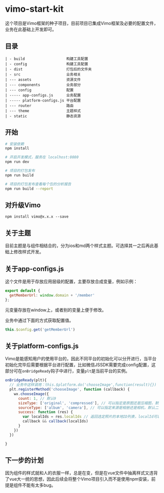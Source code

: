 # vimo-start-kit

这个项目是Vimo框架的种子项目，目前项目已集成Vimo框架及必要的配置文件，业务在此基础上开发即可。

## 目录
```
| - build					构建工具配置	
| - config					构建工具配置	
| - dist					打包后的文件夹
| - src						业务相关
| --- assets				资源文件
| --- components			业务部分
| --- config				配置
| ----- app-configs.js		业务配置
| ----- platform-configs.js 平台配置
| --- router				路由
| --- theme 				主题样式
| - static 					静态资源

```





## 开始

``` bash
# 安装依赖
npm install

# 开启开发模式，服务在 localhost:8080
npm run dev

# 项目的打包发布
npm run build

# 项目的打包发布查看每个包的分析报告
npm run build --report
```

## 对升级Vimo

```
npm install vimo@x.x.x --save
```

## 关于主题

目前主题是与组件相结合的，分为ios和md两个样式主题。可选择其一之后再此基础上修改样式开发。

## 关于app-configs.js

这个文件是用于存放应用层级的配置，主要存放合成变量，例如示例：

```js
export default {
  getMemberUrl: window.domain + '/member'
};
```

元变量存放在window上，或者别的变量上便于修改。

业务中通过下面的方式获取配置值。

```js
this.$config.get('getMemberUrl')
```

## 关于platform-configs.js

Vimo是能感知用户的使用平台的，因此不同平台的初始化可以分开进行，当平台初始化完毕后需要根据平台进行配置，比如微信JSSDK需要完成config配置，这部分可在`onBridgeReady`钩子中进行，变量`plt`是当前平台的实例。

```js
onBridgeReady(plt){
  // 业务中这样调用：this.$platform.do('chooseImage',function(result){})
  plt.registerMethod('chooseImage', function (callback) {
    wx.chooseImage({
      count: 1, // 默认9
      sizeType: ['original', 'compressed'], // 可以指定是原图还是压缩图，默认二者都有
      sourceType: ['album', 'camera'], // 可以指定来源是相册还是相机，默认二者都有
      success: function (res) {
        var localIds = res.localIds // 返回选定照片的本地ID列表，localId可以作为img标签的src属性显示图片
        callback && callback(localIds)
      }
    })
  })

}
```


## 下一步的计划

因为组件的样式就和人的衣服一样，总是在变，但是在vue文件中抽离样式又违背了vue大一统的思想，因此后续会将整个Vimo项目引入而不是使用npm安装，前提是组件不能有太多bug。



